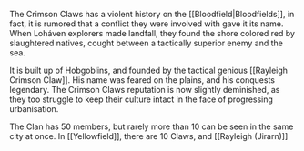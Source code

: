 The Crimson Claws has a violent history on the [[Bloodfield|Bloodfields]], in fact, it is rumored that a conflict they were involved with gave it its name. When Loháven explorers made landfall, they found the shore colored red by slaughtered natives, cought between a tactically superior enemy and the sea. 

It is built up of Hobgoblins, and founded by the tactical genious [[Rayleigh Crimson Claw]]. His name was feared on the plains, and his conquests legendary. The Crimson Claws reputation is now slightly deminished, as they too struggle to keep their culture intact in the face of progressing urbanisation.

The Clan has 50 members, but rarely more than 10 can be seen in the same city at once. In [[Yellowfield]], there are 10 Claws, and [[Rayleigh (Jirarn)]]